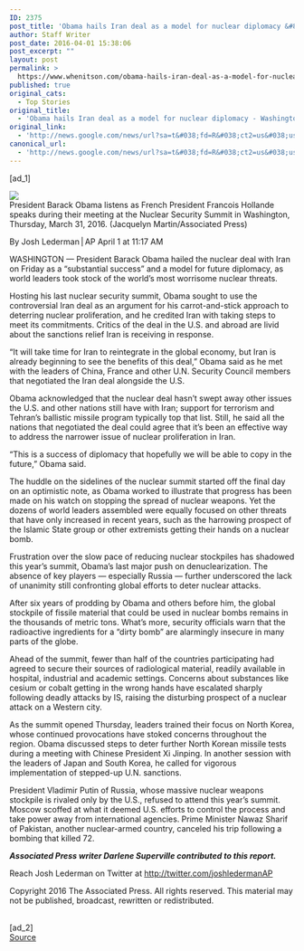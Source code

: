 ```yaml
---
ID: 2375
post_title: 'Obama hails Iran deal as a model for nuclear diplomacy &#8211; Washington Post'
author: Staff Writer
post_date: 2016-04-01 15:38:06
post_excerpt: ""
layout: post
permalink: >
  https://www.whenitson.com/obama-hails-iran-deal-as-a-model-for-nuclear-diplomacy-washington-post/
published: true
original_cats:
  - Top Stories
original_title:
  - 'Obama hails Iran deal as a model for nuclear diplomacy - Washington Post'
original_link:
  - 'http://news.google.com/news/url?sa=t&#038;fd=R&#038;ct2=us&#038;usg=AFQjCNFjVJTcz7dAAsk1o1vi_nTkV_Wakw&#038;clid=c3a7d30bb8a4878e06b80cf16b898331&#038;cid=52779072103597&#038;ei=3ZX-VsjTBoSHhQGclZ6ICg&#038;url=https://www.washingtonpost.com/world/national-security/seeing-slow-progress-leaders-face-disparate-nuclear-threats/2016/04/01/4f84e860-f7db-11e5-958d-d038dac6e718_story.html'
canonical_url:
  - 'http://news.google.com/news/url?sa=t&#038;fd=R&#038;ct2=us&#038;usg=AFQjCNFjVJTcz7dAAsk1o1vi_nTkV_Wakw&#038;clid=c3a7d30bb8a4878e06b80cf16b898331&#038;cid=52779072103597&#038;ei=3ZX-VsjTBoSHhQGclZ6ICg&#038;url=https://www.washingtonpost.com/world/national-security/seeing-slow-progress-leaders-face-disparate-nuclear-threats/2016/04/01/4f84e860-f7db-11e5-958d-d038dac6e718_story.html'
---
```

 [ad_1]
<br><div id="article-body" readability="98.5"> <div class="inline-content inline-photo inline-photo-normal"> <a name="8fec86a70f8732f2bd47f72a000c03f736a35204"/> <img class="unprocessed" src="http://www.whenitson.com/wp-content/uploads/2016/04/Obama-hails-Iran-deal-as-a-model-for-nuclear-diplomacy-Washington-Post.jpg" data-hi-res-src="https://img.washingtonpost.com/rf/image_1484w/2010-2019/Wires/Online/2016-04-01/AP/Images/ObamaNuclearSecuritySummit-0ca2f.jpg?uuid=o8XDpPfbEeWVjdA42sbnGA" data-low-res-src="http://www.whenitson.com/wp-content/uploads/2016/04/Obama-hails-Iran-deal-as-a-model-for-nuclear-diplomacy-Washington-Post.jpg"/><br/><span class="pb-caption">President Barack Obama listens as French President Francois Hollande speaks during their meeting at the Nuclear Security Summit in Washington, Thursday, March 31, 2016. (Jacquelyn Martin/Associated Press)</span> </div> <p> <span class="pb-byline" itemprop="author" itemscope="" itemtype="http://schema.org/Person">By <span itemprop="name">Josh Lederman | AP</span></span> <span class="pb-timestamp" itemprop="datePublished" content="2016-04-01T11:17-500">April 1 at 11:17 AM</span> </p> <article itemprop="articleBody" readability="83"><p>WASHINGTON — President Barack Obama hailed the nuclear deal with Iran on Friday as a “substantial success” and a model for future diplomacy, as world leaders took stock of the world’s most worrisome nuclear threats.</p> <p>Hosting his last nuclear security summit, Obama sought to use the controversial Iran deal as an argument for his carrot-and-stick approach to deterring nuclear proliferation, and he credited Iran with taking steps to meet its commitments. Critics of the deal in the U.S. and abroad are livid about the sanctions relief Iran is receiving in response.</p> <p> “It will take time for Iran to reintegrate in the global economy, but Iran is already beginning to see the benefits of this deal,” Obama said as he met with the leaders of China, France and other U.N. Security Council members that negotiated the Iran deal alongside the U.S.</p> <p>Obama acknowledged that the nuclear deal hasn’t swept away other issues the U.S. and other nations still have with Iran; support for terrorism and Tehran’s ballistic missile program typically top that list. Still, he said all the nations that negotiated the deal could agree that it’s been an effective way to address the narrower issue of nuclear proliferation in Iran.</p> <p> “This is a success of diplomacy that hopefully we will be able to copy in the future,” Obama said.</p> <p>The huddle on the sidelines of the nuclear summit started off the final day on an optimistic note, as Obama worked to illustrate that progress has been made on his watch on stopping the spread of nuclear weapons. Yet the dozens of world leaders assembled were equally focused on other threats that have only increased in recent years, such as the harrowing prospect of the Islamic State group or other extremists getting their hands on a nuclear bomb.</p> <p>Frustration over the slow pace of reducing nuclear stockpiles has shadowed this year’s summit, Obama’s last major push on denuclearization. The absence of key players — especially Russia — further underscored the lack of unanimity still confronting global efforts to deter nuclear attacks.</p> <p>After six years of prodding by Obama and others before him, the global stockpile of fissile material that could be used in nuclear bombs remains in the thousands of metric tons. What’s more, security officials warn that the radioactive ingredients for a “dirty bomb” are alarmingly insecure in many parts of the globe.</p> <p>Ahead of the summit, fewer than half of the countries participating had agreed to secure their sources of radiological material, readily available in hospital, industrial and academic settings. Concerns about substances like cesium or cobalt getting in the wrong hands have escalated sharply following deadly attacks by IS, raising the disturbing prospect of a nuclear attack on a Western city.</p> <p>As the summit opened Thursday, leaders trained their focus on North Korea, whose continued provocations have stoked concerns throughout the region. Obama discussed steps to deter further North Korean missile tests during a meeting with Chinese President Xi Jinping. In another session with the leaders of Japan and South Korea, he called for vigorous implementation of stepped-up U.N. sanctions.</p> <p>President Vladimir Putin of Russia, whose massive nuclear weapons stockpile is rivaled only by the U.S., refused to attend this year’s summit. Moscow scoffed at what it deemed U.S. efforts to control the process and take power away from international agencies. Prime Minister Nawaz Sharif of Pakistan, another nuclear-armed country, canceled his trip following a bombing that killed 72.</p> <p>___</p> <p>Associated Press writer Darlene Superville contributed to this report.</p> <p>___</p> <p>Reach Josh Lederman on Twitter at http://twitter.com/joshledermanAP</p> <p>Copyright 2016 The Associated Press. All rights reserved. This material may not be published, broadcast, rewritten or redistributed.</p> </article>  </div>
<br>[ad_2]
<br><a href="http://news.google.com/news/url?sa=t&#038;fd=R&#038;ct2=us&#038;usg=AFQjCNFjVJTcz7dAAsk1o1vi_nTkV_Wakw&#038;clid=c3a7d30bb8a4878e06b80cf16b898331&#038;cid=52779072103597&#038;ei=3ZX-VsjTBoSHhQGclZ6ICg&#038;url=https://www.washingtonpost.com/world/national-security/seeing-slow-progress-leaders-face-disparate-nuclear-threats/2016/04/01/4f84e860-f7db-11e5-958d-d038dac6e718_story.html">Source </a>